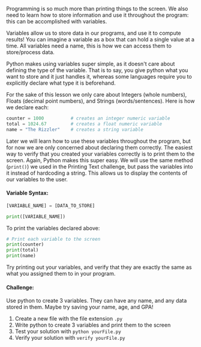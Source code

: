 Programming is so much more than printing things to the screen. We also need to learn how to store information and use it throughout the program: this can be accomplished with variables.

Variables allow us to store data in our programs, and use it to compute results! You can imagine a variable as a box that can hold a single value at a time. All variables need a name, this is how we can access them to store/process data.

Python makes using variables super simple, as it doesn't care about defining the type of the variable. That is to say, you give python what you want to store and it just handles it, whereas some languages require you to explicitly declare what type it is beforehand.

For the sake of this lesson we only care about Integers (whole numbers), Floats (decimal point numbers), and Strings (words/sentences). Here is how we declare each:
```python
counter = 1000          # creates an integer numeric variable
total = 1024.67		    # creates a float numeric variable
name = "The Rizzler" 	# creates a string variable
```
Later we will learn how to use these variables throughout the program, but for now we are only concerned about declaring them correctly. The easiest way to verify that you created your variables correctly is to print them to the screen. Again, Python makes this super easy. We will use the same method (`print()`) we used in the Printing Text challenge, but pass the variables into it instead of hardcoding a string. This allows us to display the contents of our variables to the user.

#### Variable Syntax:
```python
[VARIABLE_NAME] = [DATA_TO_STORE]

print([VARIABLE_NAME])
```
To print the variables declared above:
```python
# Print each variable to the screen
print(counter)
print(total)
print(name)
```
Try printing out your variables, and verify that they are exactly the same as what you assigned them to in your program. 



#### Challenge:
Use python to create 3 variables. They can have any name, and any data stored in them. Maybe try saving your name, age, and GPA!

1. Create a new file with the file extension `.py`
2. Write python to create 3 variables and print them to the screen
3. Test your solution with `python yourFile.py`
4. Verify your solution with `verify yourFile.py`
